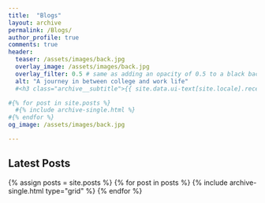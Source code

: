 ```yaml
---
title:  "Blogs"
layout: archive
permalink: /Blogs/
author_profile: true
comments: true
header:
  teaser: /assets/images/back.jpg
  overlay_image: /assets/images/back.jpg
  overlay_filter: 0.5 # same as adding an opacity of 0.5 to a black background
  alt: "A journey in between college and work life" 
  #<h3 class="archive__subtitle">{{ site.data.ui-text[site.locale].recent_posts | default: "Recent Posts" }}</h3>

#{% for post in site.posts %}
  #{% include archive-single.html %}
#{% endfor %}
og_image: /assets/images/back.jpg

---
```


## Latest Posts

<div class="grid__wrapper">
  {% assign posts = site.posts %}
  {% for post in posts %}
    {% include archive-single.html type="grid" %}
  {% endfor %}
</div>
